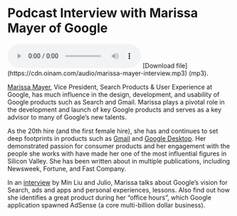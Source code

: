 # Podcast Interview with Marissa Mayer of Google

<audio controls>
  <source src="https://cdn.oinam.com/audio/marissa-mayer-interview.mp3" type="audio/mpeg">
  No Audio Support!
</audio>
[Download file](https://cdn.oinam.com/audio/marissa-mayer-interview.mp3) (mp3).

[Marissa Mayer](https://en.wikipedia.org/wiki/Marissa_Mayer), Vice President, Search Products & User Experience at Google, has much influence in the design, development, and usability of Google products such as Search and Gmail. Marissa plays a pivotal role in the development and launch of key Google products and serves as a key advisor to many of Google’s new talents.

As the 20th hire (and the first female hire), she has and continues to set deep footprints in products such as <a href="http://www.gmail.com/">Gmail</a> and <a href="http://desktop.google.com/">Google Desktop</a>. Her demonstrated passion for consumer products and her engagement with the people she works with have made her one of the most influential figures in Silicon Valley. She has been written about in multiple publications, including Newsweek, Fortune, and Fast Company.

In an <a href="http://iinnovate.blogspot.com/2007/08/marissa-mayer-vp-of-search-products-and.html">interview</a> by Min Liu and Julio, Marissa talks about Google’s vision for Search, ads and apps and personal experiences, lessons. Also find out how she identifies a great product during her “office hours”, which Google application spawned AdSense (a core multi-billion dollar business).
